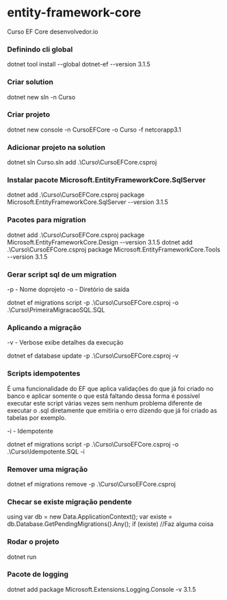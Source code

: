 # entity-framework-core
Curso EF Core desenvolvedor.io


### Definindo cli global

dotnet tool install --global dotnet-ef --version 3.1.5

### Criar solution

dotnet new sln -n Curso

### Criar projeto

dotnet new console -n CursoEFCore -o Curso -f netcorapp3.1

### Adicionar projeto na solution

dotnet sln Curso.sln add .\Curso\CursoEFCore.csproj

### Instalar pacote Microsoft.EntityFrameworkCore.SqlServer

dotnet add .\Curso\CursoEFCore.csproj package Microsoft.EntityFrameworkCore.SqlServer --version 3.1.5

### Pacotes para migration

dotnet add .\Curso\CursoEFCore.csproj package Microsoft.EntityFrameworkCore.Design --version 3.1.5
dotnet add .\Curso\CursoEFCore.csproj package Microsoft.EntityFrameworkCore.Tools --version 3.1.5

### Gerar script sql de um migration

-p - Nome doprojeto
-o - Diretório de saída

 dotnet ef migrations script -p .\Curso\CursoEFCore.csproj -o .\Curso\PrimeiraMigracaoSQL.SQL

 ### Aplicando a migração
-v - Verbose exibe detalhes da execução


 dotnet ef database update -p .\Curso\CursoEFCore.csproj -v


 ### Scripts idempotentes

 É uma funcionalidade do EF que aplica validações do que já foi criado no banco e aplicar somente o que está faltando dessa forma é possível executar este script várias vezes sem nenhum problema diferente de executar o .sql diretamente que emitiria o erro dizendo que já foi criado as tabelas por exemplo.

-i - Idempotente

dotnet ef migrations script -p .\Curso\CursoEFCore.csproj -o .\Curso\Idempotente.SQL -i       

### Remover uma migração

dotnet ef migrations remove -p .\Curso\CursoEFCore.csproj


### Checar se existe migração pendente

using var db = new Data.ApplicationContext();
var existe = db.Database.GetPendingMigrations().Any();
if (existe) //Faz alguma coisa

### Rodar o projeto

dotnet run

### Pacote de logging

dotnet add package Microsoft.Extensions.Logging.Console -v 3.1.5